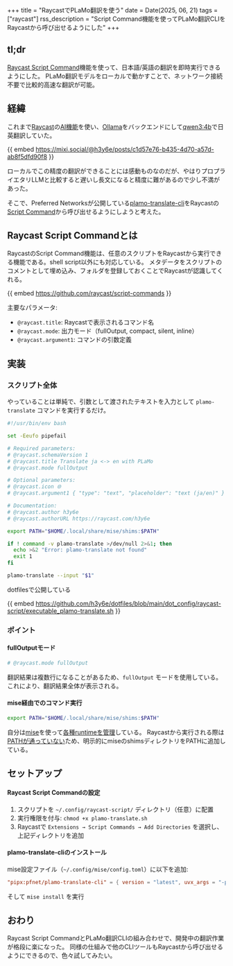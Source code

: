 +++
title = "RaycastでPLaMo翻訳を使う"
date = Date(2025, 06, 21)
tags = ["raycast"]
rss_description = "Script Command機能を使ってPLaMo翻訳CLIをRaycastから呼び出せるようにした"
+++

## tl;dr

[Raycast Script Command](https://github.com/raycast/script-commands)機能を使って、日本語/英語の翻訳を即時実行できるようにした。
PLaMo翻訳モデルをローカルで動かすことで、ネットワーク接続不要で比較的高速な翻訳が可能。

## 経緯

これまで[Raycast](https://www.raycast.com/)の[AI機能](https://manual.raycast.com/ai)を使い、[Ollama](https://ollama.com/)をバックエンドにして[qwen3:4b](https://ollama.com/library/qwen3)で日英翻訳していた。

{{ embed https://mixi.social/@h3y6e/posts/c1d57e76-b435-4d70-a57d-ab8f5dfd90f8 }}

ローカルでこの精度の翻訳ができることには感動ものなのだが、やはりプロプライエタリLLMと比較すると遅いし長文になると精度に難があるので少し不満があった。

そこで、Preferred Networksが公開している[plamo-translate-cli](https://github.com/pfnet/plamo-translate-cli)をRaycastの[Script Command](https://www.raycast.com/blog/getting-started-with-script-commands)から呼び出せるようにしようと考えた。

## Raycast Script Commandとは

RaycastのScript Command機能は、任意のスクリプトをRaycastから実行できる機能である。shell script以外にも対応している。
メタデータをスクリプトのコメントとして埋め込み、フォルダを登録しておくことでRaycastが認識してくれる。

{{ embed https://github.com/raycast/script-commands }}

主要なパラメータ: 
- `@raycast.title`: Raycastで表示されるコマンド名
- `@raycast.mode`: 出力モード（fullOutput, compact, silent, inline）
- `@raycast.argument1`: コマンドの引数定義

## 実装

### スクリプト全体

やっていることは単純で、引数として渡されたテキストを入力として `plamo-translate` コマンドを実行するだけ。

```bash
#!/usr/bin/env bash

set -Eeufo pipefail

# Required parameters:
# @raycast.schemaVersion 1
# @raycast.title Translate ja <-> en with PLaMo
# @raycast.mode fullOutput

# Optional parameters:
# @raycast.icon 🌐
# @raycast.argument1 { "type": "text", "placeholder": "text (ja/en)" }

# Documentation:
# @raycast.author h3y6e
# @raycast.authorURL https://raycast.com/h3y6e

export PATH="$HOME/.local/share/mise/shims:$PATH"

if ! command -v plamo-translate >/dev/null 2>&1; then
  echo >&2 "Error: plamo-translate not found"
  exit 1
fi

plamo-translate --input "$1"
```

dotfilesで公開している

{{ embed https://github.com/h3y6e/dotfiles/blob/main/dot_config/raycast-script/executable_plamo-translate.sh }}

### ポイント

#### fullOutputモード

```bash
# @raycast.mode fullOutput
```

翻訳結果は複数行になることがあるため、`fullOutput` モードを使用している。これにより、翻訳結果全体が表示される。

#### mise経由でのコマンド実行

```bash
export PATH="$HOME/.local/share/mise/shims:$PATH"
```

自分は[mise](https://mise.jdx.dev/)を使って[各種runtimeを管理](https://github.com/h3y6e/dotfiles/blob/main/dot_config/mise/config.toml)している。
Raycastから実行される際は[PATHが通っていない](https://github.com/raycast/script-commands#troubleshooting-and-faqs)ため、明示的にmiseのshimsディレクトリをPATHに追加している。

## セットアップ

#### Raycast Script Commandの設定
  1. スクリプトを `~/.config/raycast-script/` ディレクトリ（任意）に配置
  2. 実行権限を付与: `chmod +x plamo-translate.sh`
  3. Raycastで `Extensions → Script Commands → Add Directories` を選択し、上記ディレクトリを追加

#### plamo-translate-cliのインストール
mise設定ファイル（`~/.config/mise/config.toml`）に以下を追加: 
```toml
"pipx:pfnet/plamo-translate-cli" = { version = "latest", uvx_args = "-p 3.12" }
```
そして `mise install` を実行

## おわり

Raycast Script CommandとPLaMo翻訳CLIの組み合わせで、開発中の翻訳作業が格段に楽になった。
同様の仕組みで他のCLIツールもRaycastから呼び出せるようにできるので、色々試してみたい。
